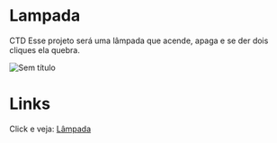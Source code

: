 # Lampada
CTD Esse projeto será uma lâmpada que acende, apaga e se der dois cliques ela quebra.






![Sem título](https://user-images.githubusercontent.com/108434095/222015517-2d9e20dd-3d76-482a-9d44-fe0e9ed9ffea.png)

<h1>Links</h1>


Click e veja: <a href="https://oseias22.github.io/Lampada/" rel="nofollow"> Lâmpada</a>

